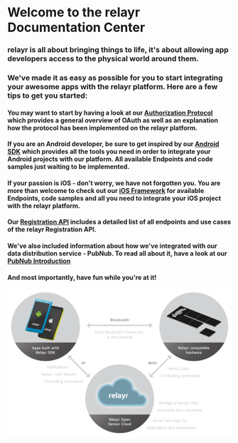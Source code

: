 # Welcome to the relayr Documentation Center 

### relayr is all about bringing things to life, it's about allowing app developers access to the physical world around them.

### We've made it as easy as possible for you to start integrating your awesome apps with the relayr platform. Here are a few tips to get you started:

#### You may want to start by having a look at our [Authorization Protocol](https://developer.relayr.io/documents/Authorization/Reference) which provides a general overview of OAuth as well as an explanation how the protocol has been implemented on the relayr platform.

#### If you are an Android developer, be sure to get inspired by our [Android SDK](https://developer.relayr.io/documents/Android/Reference) which provides all the tools you need in order to integrate your Android projects with our platform. All available Endpoints and code samples just waiting to be implemented.

#### If your passion is iOS - don't worry, we have not forgotten you. You are more than welcome to check out our [iOS Framework](https://developer.relayr.io/documents/iOS/Reference) for available Endpoints, code samples and all you need to integrate your iOS project with the relayr platform.

#### Our [Registration API](https://developer.relayr.io/documents/Registration/Users) includes a detailed list of all endpoints and use cases of the relayr Registration API. 
 
#### We've also included information about how we've integrated with our data distribution service - PubNub. To read all about it, have a look at our [PubNub Introduction](https://developer.relayr.io/documents/PubNub/Reference)

#### And most importantly, have fun while you're at it!

![](assets/overview.png)

